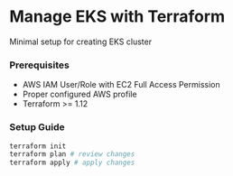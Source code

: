 # Manage EKS with Terraform

Minimal setup for creating EKS cluster

### Prerequisites

- AWS IAM User/Role with EC2 Full Access Permission
- Proper configured AWS profile
- Terraform >= 1.12

### Setup Guide

```bash
terraform init
terraform plan # review changes
terraform apply # apply changes
```
